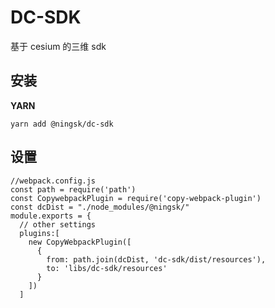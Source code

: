 <!--
 * @Description:
 * @version:
 * @Author: 宁四凯
 * @Date: 2020-08-11 11:07:18
 * @LastEditors: 宁四凯
 * @LastEditTime: 2020-09-28 10:40:51
-->

# DC-SDK
基于 cesium 的三维 sdk  

## 安装

**YARN**

```
yarn add @ningsk/dc-sdk
```

## 设置

```
//webpack.config.js
const path = require('path')
const CopywebpackPlugin = require('copy-webpack-plugin')
const dcDist = "./node_modules/@ningsk/"
module.exports = {
  // other settings
  plugins:[
    new CopyWebpackPlugin([
      {  
        from: path.join(dcDist, 'dc-sdk/dist/resources'),
        to: 'libs/dc-sdk/resources' 
      }
    ])
  ]

```
